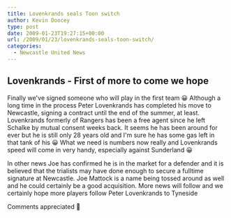 ```yaml
---
title: Lovenkrands seals Toon switch
author: Kevin Doocey
type: post
date: 2009-01-23T19:27:15+00:00
url: /2009/01/23/lovenkrands-seals-toon-switch/
categories:
  - Newcastle United News
---
```


## Lovenkrands - First of more to come we hope

Finally we've signed someone who will play in the first team 😀 Although a long time in the process Peter Lovenkrands has completed his move to Newcastle, signing a contract until the end of the summer, at least. Lovenkrands formerly of Rangers has been a free agent since he left Schalke by mutual consent weeks back. It seems he has been around for ever but he is still only 28 years old and I'm sure he has some gas left in that tank of his 😀 What we need is numbers now really and Lovenkrands speed will come in very handy, especially against Sunderland 😀

In other news Joe has confirmed he is in the market for a defender and it is believed that the trialists may have done enough to secure a fulltime signature at Newcastle. Joe Mattock is a name being tossed around as well and he could certainly be a good acquisition. More news will follow and we certainly hope more players follow Peter Lovenkrands to Tyneside

Comments appreciated 🙂
